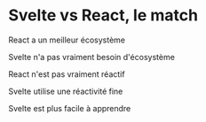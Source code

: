 # Svelte vs React, le match

React a un meilleur écosystème

Svelte n'a pas vraiment besoin d'écosystème

React n'est pas vraiment réactif

Svelte utilise une réactivité fine

Svelte est plus facile à apprendre
